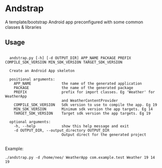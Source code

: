 Andstrap
========

A template/bootstrap Android app preconfigured with some common classes &amp; libraries

Usage
-----

<pre>
<code>
  andstrap.py [-h] [-d OUTPUT_DIR] APP_NAME PACKAGE PREFIX COMPILE_SDK_VERSION MIN_SDK_VERSION TARGET_SDK_VERSION

  Create an Android App skeleton
  
  positional arguments:
    APP_NAME              the name of the generated application
    PACKAGE               the name of the generated package
    PREFIX                prefix for import classes. Eg 'Weather' for WeatherApp
                          and WeatherContentProvider
    COMPILE_SDK_VERSION   Sdk version to use to compile the app. Eg 19
    MIN_SDK_VERSION       Minimum sdk version the app targets. Eg 14
    TARGET_SDK_VERSION    Target sdk version the app targets. Eg 19
  
  optional arguments:
    -h, --help            show this help message and exit
    -d OUTPUT_DIR, --output_directory OUTPUT_DIR
                          Output direct for the generated project
</code>
</pre>

Example:

`./andstrap.py -d /home/neo/ WeatherApp com.example.test Weather 19 14 19`
